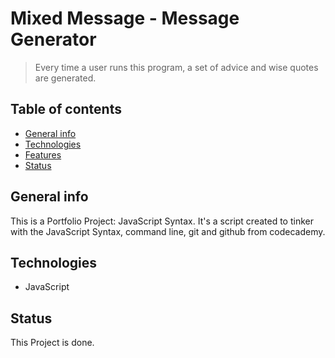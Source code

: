 # Mixed Message - Message Generator 
 > Every time a user runs this program, a set of advice and wise quotes are generated. 

 ## Table of contents
 * [General info](#general-info)
 * [Technologies](#technologies)
 * [Features](#features)
 * [Status](#status)


 ## General info
 This is a Portfolio Project: JavaScript Syntax. It's a script created to tinker with the JavaScript Syntax, command line, git and github from codecademy. 


 ## Technologies
 * JavaScript


 ## Status
 This Project is done. 

